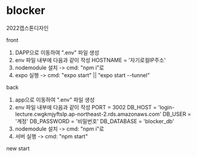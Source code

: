 # blocker
2022캡스톤디자인

front
1. DAPP으로 이동하여 ".env" 파일 생성 
2. env 파일 내부에 다음과 같이 작성
    HOSTNAME = '자기로컬IP주소'
3. nodemodule 설치 -> cmd: "npm i"로 
4. expo 실행 -> cmd: "expo start" ||  "expo start --tunnel"


back
1. app으로 이동하여 ".env" 파일 생성
2. env 파일 내부에 다음과 같이 작성
    PORT = 3002
    DB_HOST = 'login-lecture.cwgkmjyftslp.ap-northeast-2.rds.amazonaws.com'
    DB_USER =  '계정'
    DB_PASSWORD = '비밀번호'
    DB_DATABASE = 'blocker_db'
3. nodemodule 설치 -> cmd: "npm i"로 
4. 서버 실행 -> cmd: "npm start" 

new start